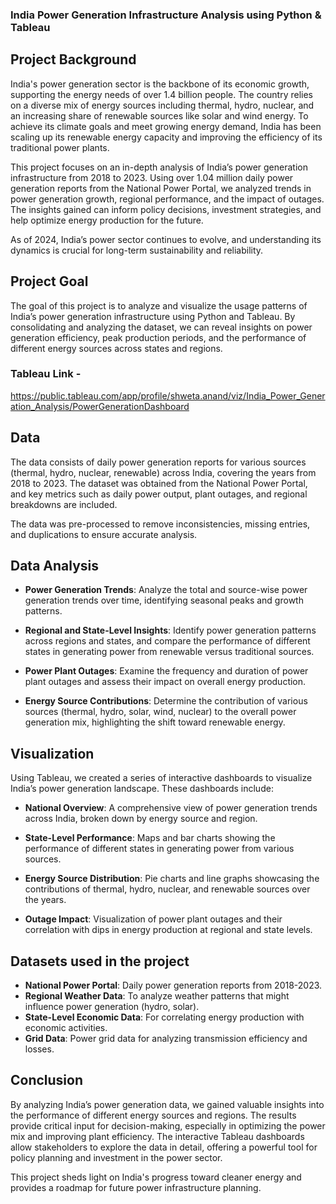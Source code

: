 ### India Power Generation Infrastructure Analysis using Python & Tableau

## Project Background

India's power generation sector is the backbone of its economic growth, supporting the energy needs of over 1.4 billion people. The country relies on a diverse mix of energy sources including thermal, hydro, nuclear, and an increasing share of renewable sources like solar and wind energy. To achieve its climate goals and meet growing energy demand, India has been scaling up its renewable energy capacity and improving the efficiency of its traditional power plants.

This project focuses on an in-depth analysis of India’s power generation infrastructure from 2018 to 2023. Using over 1.04 million daily power generation reports from the National Power Portal, we analyzed trends in power generation growth, regional performance, and the impact of outages. The insights gained can inform policy decisions, investment strategies, and help optimize energy production for the future.

As of 2024, India’s power sector continues to evolve, and understanding its dynamics is crucial for long-term sustainability and reliability.

## Project Goal

The goal of this project is to analyze and visualize the usage patterns of India’s power generation infrastructure using Python and Tableau. By consolidating and analyzing the dataset, we can reveal insights on power generation efficiency, peak production periods, and the performance of different energy sources across states and regions.

### Tableau Link - 
https://public.tableau.com/app/profile/shweta.anand/viz/India_Power_Generation_Analysis/PowerGenerationDashboard
<br>

## Data

The data consists of daily power generation reports for various sources (thermal, hydro, nuclear, renewable) across India, covering the years from 2018 to 2023. The dataset was obtained from the National Power Portal, and key metrics such as daily power output, plant outages, and regional breakdowns are included. 

The data was pre-processed to remove inconsistencies, missing entries, and duplications to ensure accurate analysis.

## Data Analysis

- **Power Generation Trends**: Analyze the total and source-wise power generation trends over time, identifying seasonal peaks and growth patterns.
  
- **Regional and State-Level Insights**: Identify power generation patterns across regions and states, and compare the performance of different states in generating power from renewable versus traditional sources.
  
- **Power Plant Outages**: Examine the frequency and duration of power plant outages and assess their impact on overall energy production.
  
- **Energy Source Contributions**: Determine the contribution of various sources (thermal, hydro, solar, wind, nuclear) to the overall power generation mix, highlighting the shift toward renewable energy.

## Visualization

Using Tableau, we created a series of interactive dashboards to visualize India’s power generation landscape. These dashboards include:

- **National Overview**: A comprehensive view of power generation trends across India, broken down by energy source and region.
  
- **State-Level Performance**: Maps and bar charts showing the performance of different states in generating power from various sources.
  
- **Energy Source Distribution**: Pie charts and line graphs showcasing the contributions of thermal, hydro, nuclear, and renewable sources over the years.
  
- **Outage Impact**: Visualization of power plant outages and their correlation with dips in energy production at regional and state levels.

## Datasets used in the project

- **National Power Portal**: Daily power generation reports from 2018-2023.  
- **Regional Weather Data**: To analyze weather patterns that might influence power generation (hydro, solar).  
- **State-Level Economic Data**: For correlating energy production with economic activities.  
- **Grid Data**: Power grid data for analyzing transmission efficiency and losses.

## Conclusion

By analyzing India’s power generation data, we gained valuable insights into the performance of different energy sources and regions. The results provide critical input for decision-making, especially in optimizing the power mix and improving plant efficiency. The interactive Tableau dashboards allow stakeholders to explore the data in detail, offering a powerful tool for policy planning and investment in the power sector.

This project sheds light on India's progress toward cleaner energy and provides a roadmap for future power infrastructure planning.
